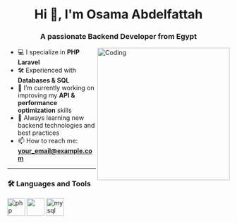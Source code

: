 <h1 align="center">Hi 👋, I'm Osama Abdelfattah</h1>
<h3 align="center">A passionate Backend Developer from Egypt</h3>

<img align="right" alt="Coding" width="300" src="https://media.giphy.com/media/qgQUggAC3Pfv687qPC/giphy.gif" />

- 💻 I specialize in **PHP Laravel**
- 🛠️ Experienced with **Databases & SQL**
- 🔭 I’m currently working on improving my **API & performance optimization** skills
- 🌱 Always learning new backend technologies and best practices
- 📫 How to reach me: **your_email@example.com**

---

### 🛠️ Languages and Tools
<p align="left">
  <img src="https://cdn.jsdelivr.net/gh/devicons/devicon/icons/php/php-original.svg" alt="php" width="40" height="40"/>
  <img src="https://download.logo.wine/logo/Laravel/Laravel-Logo.wine.png" width="40" height="40"/>
  <img src="https://cdn.jsdelivr.net/gh/devicons/devicon/icons/mysql/mysql-original-wordmark.svg" alt="mysql" width="40" height="40"/>
</p>
